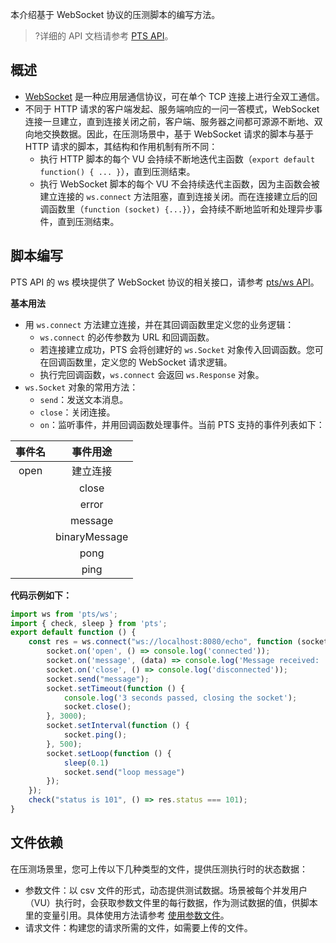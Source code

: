
本介绍基于 WebSocket 协议的压测脚本的编写方法。

>?详细的 API 文档请参考 [PTS API](https://cloud.tencent.com/document/product/1484/75805)。

 

## 概述
- [WebSocket](https://zh.wikipedia.org/wiki/WebSocket) 是一种应用层通信协议，可在单个 TCP 连接上进行全双工通信。
- 不同于 HTTP 请求的客户端发起、服务端响应的一问一答模式，WebSocket 连接一旦建立，直到连接关闭之前，客户端、服务器之间都可源源不断地、双向地交换数据。因此，在压测场景中，基于 WebSocket 请求的脚本与基于 HTTP 请求的脚本，其结构和作用机制有所不同：
	- 执行 HTTP 脚本的每个 VU 会持续不断地迭代主函数（`export default function() { ... }`），直到压测结束。
	- 执行 WebSocket 脚本的每个 VU 不会持续迭代主函数，因为主函数会被建立连接的 `ws.connect` 方法阻塞，直到连接关闭。而在连接建立后的回调函数里（`function (socket) {...}`），会持续不断地监听和处理异步事件，直到压测结束。

## 脚本编写

PTS API 的 ws 模块提供了 WebSocket 协议的相关接口，请参考 [pts/ws API](https://cloud.tencent.com/document/product/1484/75829)。

**基本用法**
- 用 `ws.connect` 方法建立连接，并在其回调函数里定义您的业务逻辑：
  - `ws.connect` 的必传参数为 URL 和回调函数。
  - 若连接建立成功，PTS 会将创建好的 `ws.Socket` 对象传入回调函数。您可在回调函数里，定义您的 WebSocket 请求逻辑。
  - 执行完回调函数，`ws.connect` 会返回 `ws.Response` 对象。
- `ws.Socket` 对象的常用方法：
  - `send`：发送文本消息。
  - `close`：关闭连接。
  - `on`：监听事件，并用回调函数处理事件。当前 PTS 支持的事件列表如下：

|    事件名     |    事件用途    |
   | :-----------: | :------------: |
   |     open      |    建立连接    |
    |     close     |    关闭连接    |
    |     error     |    发生错误    |
    |    message    |  接收文本消息  |
    | binaryMessage | 接收二进制消息 |
    |     pong      | 接收 pong 消息 |
    |     ping      | 接收 ping 消息 |

    

**代码示例如下：**

```javascript
import ws from 'pts/ws';
import { check, sleep } from 'pts';
export default function () {
    const res = ws.connect("ws://localhost:8080/echo", function (socket) {
        socket.on('open', () => console.log('connected'));
        socket.on('message', (data) => console.log('Message received: ', data));
        socket.on('close', () => console.log('disconnected'));
        socket.send("message");
        socket.setTimeout(function () {
            console.log('3 seconds passed, closing the socket');
            socket.close();
        }, 3000);
        socket.setInterval(function () {
            socket.ping();
        }, 500);
        socket.setLoop(function () {
            sleep(0.1)
            socket.send("loop message")
        });
    });
    check("status is 101", () => res.status === 101);
}
```

## 文件依赖

在压测场景里，您可上传以下几种类型的文件，提供压测执行时的状态数据：

- 参数文件：以 csv 文件的形式，动态提供测试数据。场景被每个并发用户（VU）执行时，会获取参数文件里的每行数据，作为测试数据的值，供脚本里的变量引用。具体使用方法请参考 [使用参数文件](https://cloud.tencent.com/document/product/1484/74046)。
- 请求文件：构建您的请求所需的文件，如需要上传的文件。
